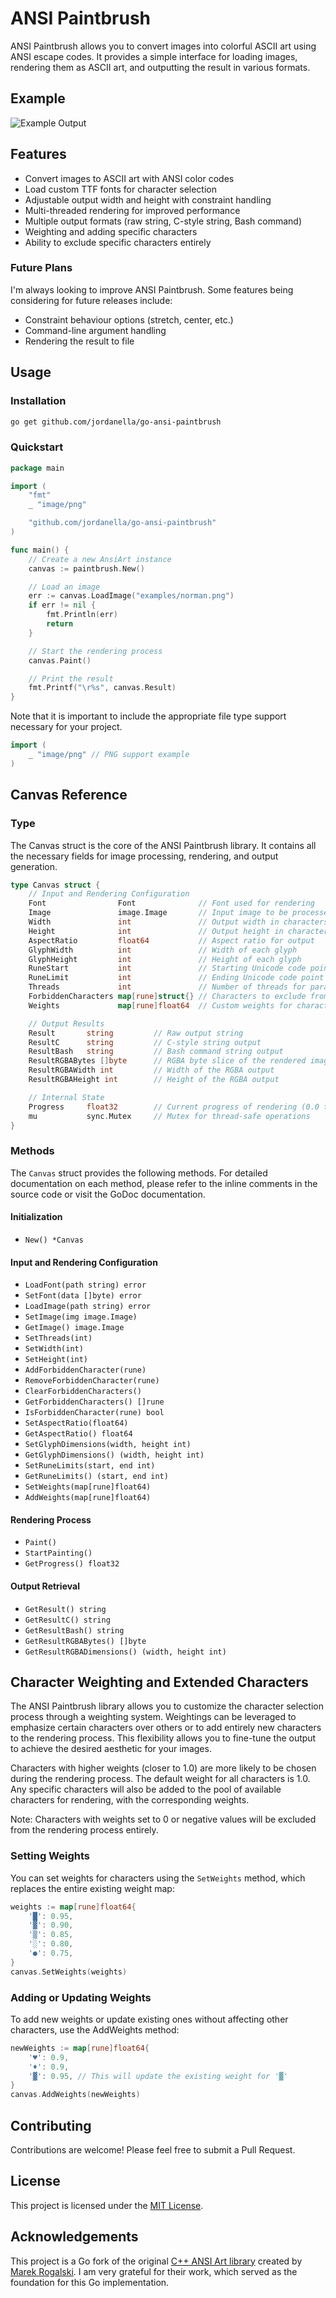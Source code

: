 # ANSI Paintbrush

ANSI Paintbrush allows you to convert images into colorful ASCII art using ANSI escape codes. It provides a simple interface for loading images, rendering them as ASCII art, and outputting the result in various formats.

## Example

![Example Output](docs/norman.png)

## Features

- Convert images to ASCII art with ANSI color codes
- Load custom TTF fonts for character selection
- Adjustable output width and height with constraint handling
- Multi-threaded rendering for improved performance
- Multiple output formats (raw string, C-style string, Bash command)
- Weighting and adding specific characters
- Ability to exclude specific characters entirely

### Future Plans

I'm always looking to improve ANSI Paintbrush. Some features being considering for future releases include:
- Constraint behaviour options (stretch, center, etc.)
- Command-line argument handling
- Rendering the result to file

## Usage

### Installation

```bash
go get github.com/jordanella/go-ansi-paintbrush
```

### Quickstart

```go
package main

import (
    "fmt"
	_ "image/png"

    "github.com/jordanella/go-ansi-paintbrush"
)

func main() {
    // Create a new AnsiArt instance
    canvas := paintbrush.New()

    // Load an image
    err := canvas.LoadImage("examples/norman.png")
	if err != nil {
		fmt.Println(err)
		return
	}

	// Start the rendering process
	canvas.Paint()

    // Print the result
    fmt.Printf("\r%s", canvas.Result)
}
```

Note that it is important to include the appropriate file type support necessary for your project.

```go
import (
    _ "image/png" // PNG support example
)
```

## Canvas Reference

### Type

The Canvas struct is the core of the ANSI Paintbrush library. It contains all the necessary fields for image processing, rendering, and output generation.

```go
type Canvas struct {
    // Input and Rendering Configuration
    Font                Font              // Font used for rendering
    Image               image.Image       // Input image to be processed
    Width               int               // Output width in characters
    Height              int               // Output height in characters
    AspectRatio         float64           // Aspect ratio for output
    GlyphWidth          int               // Width of each glyph
    GlyphHeight         int               // Height of each glyph
    RuneStart           int               // Starting Unicode code point for character selection
    RuneLimit           int               // Ending Unicode code point for character selection
    Threads             int               // Number of threads for parallel processing
    ForbiddenCharacters map[rune]struct{} // Characters to exclude from rendering
    Weights             map[rune]float64  // Custom weights for character selection

    // Output Results
    Result       string         // Raw output string
    ResultC      string         // C-style string output
    ResultBash   string         // Bash command string output
    ResultRGBABytes []byte      // RGBA byte slice of the rendered image
    ResultRGBAWidth int         // Width of the RGBA output
    ResultRGBAHeight int        // Height of the RGBA output

    // Internal State
    Progress     float32        // Current progress of rendering (0.0 to 1.0)
    mu           sync.Mutex     // Mutex for thread-safe operations
}
```

### Methods

The ```Canvas``` struct provides the following methods. For detailed documentation on each method, please refer to the inline comments in the source code or visit the GoDoc documentation.

#### Initialization

- `New() *Canvas`

#### Input and Rendering Configuration

- `LoadFont(path string) error`
- `SetFont(data []byte) error`
- `LoadImage(path string) error`
- `SetImage(img image.Image)`
- `GetImage() image.Image`
- `SetThreads(int)`
- `SetWidth(int)`
- `SetHeight(int)`
- `AddForbiddenCharacter(rune)`
- `RemoveForbiddenCharacter(rune)`
- `ClearForbiddenCharacters()`
- `GetForbiddenCharacters() []rune`
- `IsForbiddenCharacter(rune) bool`
- `SetAspectRatio(float64)`
- `GetAspectRatio() float64`
- `SetGlyphDimensions(width, height int)`
- `GetGlyphDimensions() (width, height int)`
- `SetRuneLimits(start, end int)`
- `GetRuneLimits() (start, end int)`
- `SetWeights(map[rune]float64)`
- `AddWeights(map[rune]float64)`

#### Rendering Process

- `Paint()`
- `StartPainting()`
- `GetProgress() float32`

#### Output Retrieval

- `GetResult() string`
- `GetResultC() string`
- `GetResultBash() string`
- `GetResultRGBABytes() []byte`
- `GetResultRGBADimensions() (width, height int)`

## Character Weighting and Extended Characters

The ANSI Paintbrush library allows you to customize the character selection process through a weighting system. Weightings can be leveraged to emphasize certain characters over others or to add entirely new characters to the rendering process. This flexibility allows you to fine-tune the output to achieve the desired aesthetic for your images.

Characters with higher weights (closer to 1.0) are more likely to be chosen during the rendering process. The default weight for all characters is 1.0. Any specific characters will also be added to the pool of available characters for rendering, with the corresponding weights.

Note: Characters with weights set to 0 or negative values will be excluded from the rendering process entirely.

### Setting Weights

You can set weights for characters using the `SetWeights` method, which replaces the entire existing weight map:

```go
weights := map[rune]float64{
    '█': 0.95,
    '▓': 0.90,
    '▒': 0.85,
    '░': 0.80,
    '●': 0.75,
}
canvas.SetWeights(weights)
```

### Adding or Updating Weights

To add new weights or update existing ones without affecting other characters, use the AddWeights method:

```go
newWeights := map[rune]float64{
    '♥': 0.9,
    '♦': 0.9,
    '▓': 0.95, // This will update the existing weight for '▓'
}
canvas.AddWeights(newWeights)
```

## Contributing

Contributions are welcome! Please feel free to submit a Pull Request.

## License

This project is licensed under the [MIT License](LICENSE).

## Acknowledgements

This project is a Go fork of the original [C++ ANSI Art library](https://github.com/mafik/ansi-art) created by [Marek Rogalski](https://github.com/mafik). I am very grateful for their work, which served as the foundation for this Go implementation.
